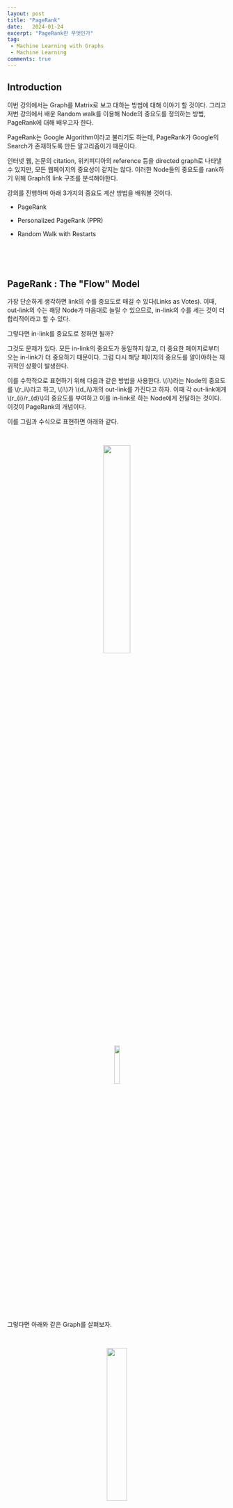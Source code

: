 ```yaml
---
layout: post
title: "PageRank"
date:   2024-01-24
excerpt: "PageRank란 무엇인가"
tag: 
 - Machine Learning with Graphs
 - Machine Learning
comments: true
---
```


## Introduction

이번 강의에서는 Graph를 Matrix로 보고 대하는 방법에 대해 이야기 할 것이다. 그리고 저번 강의에서 배운 Random walk를 이용해 Node의 중요도를 정의하는 방법, PageRank에 대해 배우고자 한다.

PageRank는 Google Algorithm이라고 불리기도 하는데, PageRank가 Google의 Search가 존재하도록 만든 알고리즘이기 때문이다.

인터넷 웹, 논문의 citation, 위키피디아의 reference 등을 directed graph로 나타낼 수 있지만, 모든 웹페이지의 중요성이 같지는 않다. 이러한 Node들의 중요도를 rank하기 위해 Graph의 link 구조를 분석해야한다.

강의를 진행하며 아래 3가지의 중요도 계산 방법을 배워볼 것이다.

* PageRank

* Personalized PageRank (PPR)

* Random Walk with Restarts

<br>
<br>
<br>

## PageRank : The "Flow" Model

가장 단순하게 생각하면 link의 수를 중요도로 매길 수 있다(Links as Votes). 이때, out-link의 수는 해당 Node가 마음대로 늘릴 수 있으므로, in-link의 수를 세는 것이 더 합리적이라고 할 수 있다.

그렇다면 in-link를 중요도로 정하면 될까?

그것도 문제가 있다. 모든 in-link의 중요도가 동일하지 않고, 더 중요한 페이지로부터 오는 in-link가 더 중요하기 때문이다. 그럼 다시 해당 페이지의 중요도를 알아야하는 재귀적인 상황이 발생한다.

이를 수학적으로 표현하기 위해 다음과 같은 방법을 사용한다. \\(i\\)라는 Node의 중요도를 \\(r_i\\)라고 하고, \\(i\\)가 \\(d_i\\)개의 out-link를 가진다고 하자. 이때 각 out-link에게 \\(r_{i}/r_{d}\\)의 중요도를 부여하고 이를 in-link로 하는 Node에게 전달하는 것이다. 이것이 PageRank의 개념이다.

이를 그림과 수식으로 표현하면 아래와 같다.

<br>

<p align="center">
  <img src="{{site.baseurl}}/assets/img/PageRank/outlink.png" style="width: 35%"/>
</p>

<p align="center">
  <img src="{{site.baseurl}}/assets/img/PageRank/math1.png" style="width: 15%"/>
</p>

<br>

그렇다면 아래와 같은 Graph를 살펴보자.

<br>

<p align="center">
  <img src="{{site.baseurl}}/assets/img/PageRank/example.png" style="width: 30%"/>
</p>

<br>

이런 경우, 아래 3개의 방정식이 성립한다.

\\[r_{y} = r_{y}/2 + r_{a}/2\\]
\\[r_{a} = r_{y}/2 + r_{m}\\]
\\[r_{m} = r_{a}/2\\]

그리고 여기에 중요도의 총합이 1이라는 정의를 추가하면?

\\[r_{y} + r_{a} + r_{m} = 1\\]

연립일차방정식을 가우스 소거법으로 풀 수 있(긴하)다. 하지만, 우리는 이보다 엘레강스 한 방법을 배워보자.

<br>
<br>
<br>

## PageRank : Matrix Formulation

Graph를 이제 Stochastic adgacency matrix M을 정의해보자. 이 matrix는 column을 out-link가 향하는 Node로, row를 in-link가 들어오는 Node로 한다. 그러면 각 column의 합은 1이 되고, 이는 확률 분포를 의미한다.

추가로 Rank vector r을 정의하자. 이 vector의 각 index에는 해당 Node의 중요도 값이 들어가있고, 총합이 1이 된다. 그러면 아래와 같은 식이 성립한다.

\\[r = M \cdot r\\]

그리고 이는 위에서 사용한 아래의 식과 형태만 다르고 의미적으로 같다.

<br>

<p align="center">
  <img src="{{site.baseurl}}/assets/img/PageRank/math1.png" style="width: 15%"/>
</p>

<br>

이러한 행렬 연산 과정을 예시로 보면 아래와 같다.

<br>

<p align="center">
  <img src="{{site.baseurl}}/assets/img/PageRank/example2.png" style="width: 50%"/>
</p>

<br>

## Connection to Random Walk

수식적으로 풀어보았으니 이제 직관적으로도 이해해보자. 이제는 PageRank를 이전에 배운 Random Walk와 연결지어 생각해보려고 한다.

uniformly(모든 확률이 동등하게) random하게 out-link를 클릭하며 웹서핑을 하는 사람이 있다고 가정해보자. 이러한 과정이 무한하게 지속되면 웹서퍼는 어디에 존재하게 될까?

서퍼가 \\(t\\)라는 시점에 \\(i\\)라는 페이지에 존재할 가능성을 \\(p(t)\\)라는 벡터에서 i번째에 들어가는 값이라고 하자. 그러면 \\(p(t)\\)는 페이지들에 대한 확률분포가 된다.

그러면 \\(t+1\\) 시점에 웹서퍼는 행렬 \\(M\\)에 \\(p(t)\\)를 곱한 확률 분포를 가지게 된다.

그렇다면 어느 시점에 웹서퍼가 \\(p(t+1) = M \cdot p(t) = p(t)\\)인 상태에 도달했다고 가정해보자. 이 지점에서는 stationary distribution(정적분포) 상태가 된다. 그리고 이는 이전에 살펴본 \\(r = M \cdot r\\)과 같으므로, \\(r\\) 자체가 random walk에서의 stationary distribution이라는 의미이다.

이러한 flow 기반의 수식이 flow로 해석될 수도 있고, 방금과 같이 무한히 random walk하는 사람이 시작지점과 무관하게 stationary distribution한 곳으로 회귀하는 것으로 해석할 수도 있다. 이를 계산하는 것이 곧 위에서 보았던 재귀적인 수식을 계산하는 것과 동일한 것이다.

여기서 한가지의 관점을 더 추가해보자.

위에서 본 \\(r = M \cdot r\\) 식을 \\(1 \cdot r = M \cdot r\\)이라고 본다면, 이는 eigenvector/eigenvalue 공식과도 구조가 같아진다. 즉, \\(M\\)이 1이라는 eigenvalue를 가질 때, eigenvector가 \\(r\\)인 것이다.

그리고 이때의 r은 \\(M(M(M(...Mu)))\\)처럼 웹서퍼가 \\(u\\)에서 시작하여 무한히 많은 random walk후의 위치이다.

다음 포스트에서는 이러한 \\(r\\)을 효율적으로 구하는 방법인 Power Iteration에 대해 배워보도록 하겠다.


<br>
<br>
<br>

## summary

<br>

<p align="center">
  <img src="{{site.baseurl}}/assets/img/PageRank/summary.png" style="width: 65%"/>
</p>

<br>

### 출처, 더 궁금하다면?
[Stanford CS224W: Machine Learning with Graphs | 2021 | Lecture 4.1 - PageRank](https://youtu.be/TU0ankRcHmo?si=xDvZDA75DWSfmJpN)